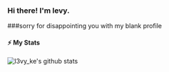 ### Hi there! I'm levy.

<!--
**ifoo/bar** is a ✨ _special_ ✨ repository because its `README.md` (this file) appears on your GitHub profile.

Here are some ideas to get you started:

- 🔭 I’m currently working on ...
- 🌱 I’m currently learning ...
- 👯 I’m looking to collaborate on ...
- 🤔 I’m looking for help with ...
- 💬 Ask me about ...
- 📫 How to reach me: ...
- 😄 Pronouns: ...
- ⚡ Fun fact: ...
-->
###sorry for disappointing you with my blank profile
#### ⚡ My Stats

![l3vy_ke's github stats](https://github-readme-stats.vercel.app/api?username=l3vyke&theme=dark&show_icons=true)
